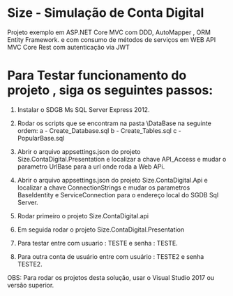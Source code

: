 # Size - Simulação de Conta Digital
Projeto exemplo em ASP.NET Core MVC com DDD, AutoMapper , ORM Entity Framework. e com consumo de métodos de serviços em WEB API MVC Core Rest
com autenticação via JWT

# Para Testar funcionamento do projeto , siga os seguintes passos:

1. Instalar o SDGB Ms SQL Server Express 2012.
2. Rodar os scripts que se encontram na pasta \DataBase na seguinte ordem:
a - Create_Database.sql
b - Create_Tables.sql
c - PopularBase.sql

3. Abrir o arquivo appsettings.json do projeto Size.ContaDigital.Presentation e localizar a chave API_Access e mudar o parametro 
UrlBase para a url onde roda a Web APi.
  
4. Abrir o arquivo appsettings.json do projeto Size.ContaDigital.Api e localizar a chave ConnectionStrings  e mudar os parametros BaseIdentity
e ServiceConnection para o endereço local do SGDB Sql Server.

5. Rodar primeiro o projeto Size.ContaDigital.api

6. Em seguida rodar o projeto Size.ContaDigital.Presentation

7. Para testar entre com usuario : TESTE e senha : TESTE.
8. Para outra conta de usuário entre com usuário : TESTE2  e senha TESTE2.

OBS: Para rodar os projetos desta solução, usar o Visual Studio 2017 ou versão superior.
